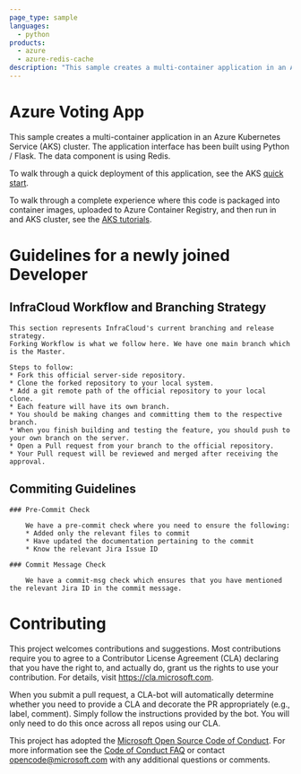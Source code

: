 ```yaml
---
page_type: sample
languages:
  - python
products:
  - azure
  - azure-redis-cache
description: "This sample creates a multi-container application in an Azure Kubernetes Service (AKS) cluster."
---
```


# Azure Voting App

This sample creates a multi-container application in an Azure Kubernetes Service (AKS) cluster. The application interface has been built using Python / Flask. The data component is using Redis.

To walk through a quick deployment of this application, see the AKS [quick start](https://docs.microsoft.com/en-us/azure/aks/kubernetes-walkthrough?WT.mc_id=none-github-nepeters).

To walk through a complete experience where this code is packaged into container images, uploaded to Azure Container Registry, and then run in and AKS cluster, see the [AKS tutorials](https://docs.microsoft.com/en-us/azure/aks/tutorial-kubernetes-prepare-app?WT.mc_id=none-github-nepeters).

# Guidelines for a newly joined Developer

  ## InfraCloud Workflow and Branching Strategy
    
    This section represents InfraCloud's current branching and release strategy.
    Forking Workflow is what we follow here. We have one main branch which is the Master.

    Steps to follow:
    * Fork this official server-side repository.
    * Clone the forked repository to your local system.
    * Add a git remote path of the official repository to your local clone.
    * Each feature will have its own branch. 
    * You should be making changes and committing them to the respective branch.
    * When you finish building and testing the feature, you should push to your own branch on the server.
    * Open a Pull request from your branch to the official repository.
    * Your Pull request will be reviewed and merged after receiving the approval.


  ## Commiting Guidelines

    ### Pre-Commit Check

        We have a pre-commit check where you need to ensure the following:
        * Added only the relevant files to commit
        * Have updated the documentation pertaining to the commit
        * Know the relevant Jira Issue ID 

    ### Commit Message Check
        
        We have a commit-msg check which ensures that you have mentioned the relevant Jira ID in the commit message.

# Contributing

This project welcomes contributions and suggestions.  Most contributions require you to agree to a
Contributor License Agreement (CLA) declaring that you have the right to, and actually do, grant us
the rights to use your contribution. For details, visit https://cla.microsoft.com.

When you submit a pull request, a CLA-bot will automatically determine whether you need to provide
a CLA and decorate the PR appropriately (e.g., label, comment). Simply follow the instructions
provided by the bot. You will only need to do this once across all repos using our CLA.

This project has adopted the [Microsoft Open Source Code of Conduct](https://opensource.microsoft.com/codeofconduct/).
For more information see the [Code of Conduct FAQ](https://opensource.microsoft.com/codeofconduct/faq/) or
contact [opencode@microsoft.com](mailto:opencode@microsoft.com) with any additional questions or comments.

